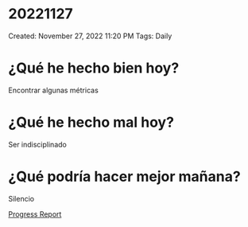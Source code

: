 # 20221127

Created: November 27, 2022 11:20 PM
Tags: Daily

# ¿Qué he hecho bien hoy?

Encontrar algunas métricas

# ¿Qué he hecho mal hoy?

Ser indisciplinado

# ¿Qué podría hacer mejor mañana?

Silencio

[Progress Report](Progress%20Report%2014bbd9609acc4700b4a4ff6ee5133208.md)